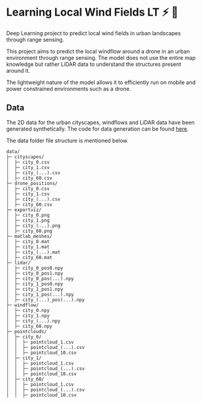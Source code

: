 # Learning Local Wind Fields LT :zap: :helicopter:

Deep Learning project to predict local wind fields in urban landscapes through range sensing.

This project aims to predict the local windflow around a drone in an urban environment through range sensing.
The model does not use the entire map knowledge but rather LiDAR data to understand the structures present around it.

The lightweight nature of the model allows it to efficiently run on mobile and power constrained environments such as a drone.

## Data

The 2D data for the urban cityscapes, windflows and LiDAR data have been generated synthetically.
The code for data generation can be found [here](https://github.com/TeamBlackwell/SyntheticDataGen).

The data folder file structure is mentioned below.

```
data/
├─ cityscapes/
│  ├─ city_0.csv
│  ├─ city_1.csv
│  ├─ city_(...).csv
│  ├─ city_60.csv
├─ drone_positions/
│  ├─ city_0.csv
│  ├─ city_1.csv
│  ├─ city_(...).csv
│  ├─ city_60.csv
├─ exportviz/
│  ├─ city_0.png
│  ├─ city_1.png
│  ├─ city_(...).png
│  ├─ city_60.png
├─ matlab_meshes/
│  ├─ city_0.mat
│  ├─ city_1.mat
│  ├─ city_(...).mat
│  ├─ city_60.mat
├─ lidar/
│  ├─ city_0_pos0.npy
│  ├─ city_0_pos1.npy
│  ├─ city_0_pos(...).npy
│  ├─ city_1_pos0.npy
│  ├─ city_1_pos1.npy
│  ├─ city_1_pos(...).npy
│  ├─ city_(...)_pos(...).npy
├─ windflow/
│  ├─ city_0.npy
│  ├─ city_1.npy
│  ├─ city_(...).npy
│  ├─ city_60.npy
├─ pointclouds/
│  ├─ city_0/
│  │  ├─ pointcloud_1.csv
│  │  ├─ pointcloud_(...).csv
│  │  ├─ pointcloud_10.csv
│  ├─ city_1/
│  │  ├─ pointcloud_1.csv
│  │  ├─ pointcloud_(...).csv
│  │  ├─ pointcloud_10.csv
│  ├─ city_60/
│  │  ├─ pointcloud_1.csv
│  │  ├─ pointcloud_(...).csv
│  │  ├─ pointcloud_10.csv
```